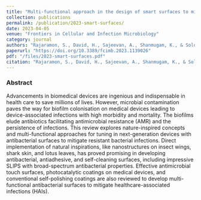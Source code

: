 ```yaml
---
title: "Multi-functional approach in the design of smart surfaces to mitigate bacterial infections: a review"
collection: publications
permalink: /publication/2023-smart-surfaces/
date: 2023-04-05
venue: "Frontiers in Cellular and Infection Microbiology"
category: journal
authors: "Rajaramon, S., David, H., Sajeevan, A., Shanmugam, K., & Solomon, A. P."
paperurl: "https://doi.org/10.3389/fcimb.2023.1139026"
pdf: "/files/2023-smart-surfaces.pdf"
citation: "Rajaramon, S., David, H., Sajeevan, A., Shanmugam, K., & Solomon, A. P. (2023). Multi-functional approach in the design of smart surfaces to mitigate bacterial infections: A review. *Frontiers in Cellular and Infection Microbiology*, 2023. https://doi.org/10.xxxx/fcimb.2023.xxx"
---
```

### Abstract
Advancements in biomedical devices are ingenious and indispensable in health care to save millions of lives. However, microbial contamination paves the way for biofilm colonisation on medical devices leading to device-associated infections with high morbidity and mortality. The biofilms elude antibiotics facilitating antimicrobial resistance (AMR) and the persistence of infections. This review explores nature-inspired concepts and multi-functional approaches for tuning in next-generation devices with antibacterial surfaces to mitigate resistant bacterial infections. Direct implementation of natural inspirations, like nanostructures on insect wings, shark skin, and lotus leaves, has proved promising in developing antibacterial, antiadhesive, and self-cleaning surfaces, including impressive SLIPS with broad-spectrum antibacterial properties. Effective antimicrobial touch surfaces, photocatalytic coatings on medical devices, and conventional self-polishing coatings are also reviewed to develop multi-functional antibacterial surfaces to mitigate healthcare-associated infections (HAIs).
